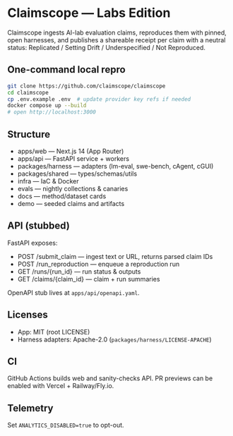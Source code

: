 # Claimscope — Labs Edition

Claimscope ingests AI-lab evaluation claims, reproduces them with pinned, open harnesses, and publishes a shareable receipt per claim with a neutral status: Replicated / Setting Drift / Underspecified / Not Reproduced.

## One-command local repro

```bash
git clone https://github.com/claimscope/claimscope
cd claimscope
cp .env.example .env  # update provider key refs if needed
docker compose up --build
# open http://localhost:3000
```

## Structure

- apps/web — Next.js 14 (App Router)
- apps/api — FastAPI service + workers
- packages/harness — adapters (lm-eval, swe-bench, cAgent, cGUI)
- packages/shared — types/schemas/utils
- infra — IaC & Docker
- evals — nightly collections & canaries
- docs — method/dataset cards
- demo — seeded claims and artifacts

## API (stubbed)

FastAPI exposes:
- POST /submit_claim — ingest text or URL, returns parsed claim IDs
- POST /run_reproduction — enqueue a reproduction run
- GET /runs/{run_id} — run status & outputs
- GET /claims/{claim_id} — claim + run summaries

OpenAPI stub lives at `apps/api/openapi.yaml`.

## Licenses
- App: MIT (root LICENSE)
- Harness adapters: Apache-2.0 (`packages/harness/LICENSE-APACHE`)

## CI
GitHub Actions builds web and sanity-checks API. PR previews can be enabled with Vercel + Railway/Fly.io.

## Telemetry
Set `ANALYTICS_DISABLED=true` to opt-out.
